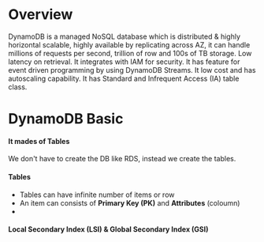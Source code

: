 # Overview
DynamoDB is a managed NoSQL database which is distributed & highly horizontal scalable, highly available by replicating across AZ, it can handle millions of requests per second, trillion of row and 100s of TB storage.
Low latency on retrieval. It integrates with IAM for security. It has feature for event driven programming by using DynamoDB Streams. It low cost and has autoscaling capability. It has Standard and Infrequent Access (IA) table class. 

# DynamoDB Basic
#### It mades of Tables
We don't have to create the DB like RDS, instead we create the tables.

#### Tables
- Tables can have infinite number of items or row
- An item can consists of **Primary Key (PK)** and **Attributes** (coloumn)
- 

#### Local Secondary Index (LSI) & Global Secondary Index (GSI)

